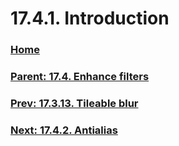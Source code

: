 # 17.4.1. Introduction

### [Home](./00-home.md)
### [Parent: 17.4. Enhance filters](./17-04-00-enhance-filters.md)
### [Prev: 17.3.13. Tileable blur](./17-03-13-tileable-blur.md)
### [Next: 17.4.2. Antialias](./17-04-02-antialias.md)
